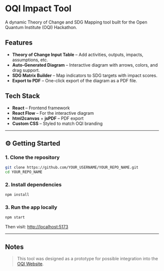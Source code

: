 #  OQI Impact Tool 

A dynamic Theory of Change and SDG Mapping tool built for the Open Quantum Institute (OQI) Hackathon.

##  Features

-  **Theory of Change Input Table** – Add activities, outputs, impacts, assumptions, etc.
-  **Auto-Generated Diagram** – Interactive diagram with arrows, colors, and drag support.
-  **SDG Matrix Builder** – Map indicators to SDG targets with impact scores.
-  **Export to PDF** – One-click export of the diagram as a PDF file.

##  Tech Stack

- **React** – Frontend framework
- **React Flow** – For the interactive diagram
- **html2canvas** + **jsPDF** – PDF export
- **Custom CSS** – Styled to match OQI branding

---

## ⚙️ Getting Started

### 1. Clone the repository

```bash
git clone https://github.com/YOUR_USERNAME/YOUR_REPO_NAME.git
cd YOUR_REPO_NAME
```

### 2. Install dependencies

```bash
npm install
```

### 3. Run the app locally

```bash
npm start
```

Then visit: [http://localhost:5173](http://localhost:5173)

---

##  Notes

> This tool was designed as a prototype for possible integration into the [OQI Website](https://open-quantum-institute.cern/).  



